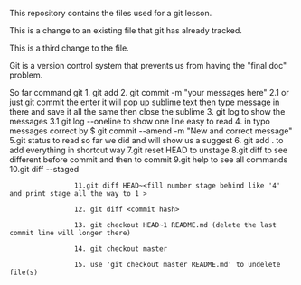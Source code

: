  This repository contains the files used for a git lesson.

 This is a change to an existing file that git has already tracked.

 This is a third change to the file.

 Git is a version control system that prevents us from having the "final doc" problem.

 So far command git 1. git add <filename>
 					2. git commit -m "your messages here"
 					2.1 or just git commit the enter it will pop up sublime text then type message in there and save it all the same then close the sublime 
 					3. git log  to show the messages
 					3.1 git log --oneline to show one line  easy to read
 					4. in typo messages correct by 
 						$ git commit --amend -m "New and correct message"
 					5.git status to read so far we did and will show us a suggest
 					6. git add .  to add everything in shortcut way
 					7.git reset HEAD <file> to unstage
 					8.git diff to see different before commit and then to commit 
 					9.git help to see all commands
 					10.git diff --staged

 					11.git diff HEAD~<fill number stage behind like '4' and print stage all the way to 1 >

 					12. git diff <commit hash>

 					13. git checkout HEAD~1 README.md (delete the last commit line will longer there)

 					14. git checkout master

 					15. use 'git checkout master README.md' to undelete file(s) 
 